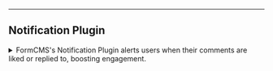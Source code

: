 


---
## Notification Plugin
<details>
<summary>
FormCMS's Notification Plugin alerts users when their comments are liked or replied to, boosting engagement.
</summary>

### Adding the Notification Bell
The Notification Bell displays the number of unread notifications for a user, enhancing their interaction with the platform. To add it:
- In the Page Designer, drag the `Notification Bell` block from the toolbox onto your page.

### Viewing Notifications in the User Portal
When a user clicks the Notification Bell, they are directed to the Notification List page in the User Portal. From there, users can:
- View a list of their notifications.
- Click any notification to access the associated content, such as the original comment or data.

</details>

